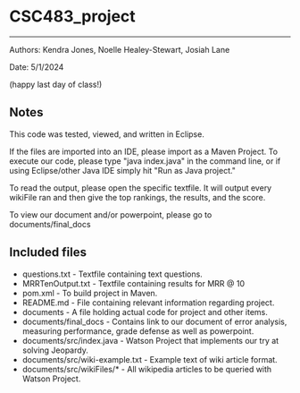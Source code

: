 # CSC483_project
------------

Authors: Kendra Jones, Noelle Healey-Stewart, Josiah Lane 

Date: 5/1/2024

(happy last day of class!)


## Notes

This code was tested, viewed, and written in Eclipse.

If the files are imported into an IDE, please import as a Maven Project.
To execute our code, please type "java index.java" in the command line, or if using Eclipse/other Java IDE simply hit "Run as Java project."

To read the output, please open the specific textfile. It will output every wikiFile ran and then give the top rankings, the results, and the score.

To view our document and/or powerpoint, please go to documents/final_docs


## Included files
* questions.txt - Textfile containing text questions.
* MRRTenOutput.txt - Textfile containing results for MRR @ 10
* pom.xml - To build project in Maven.
* README.md - File containing relevant information regarding project.
* documents - A file holding actual code for project and other items.
* documents/final_docs - Contains link to our document of error analysis, measuring performance, grade defense as well as powerpoint.
* documents/src/index.java - Watson Project that implements our try at solving Jeopardy. 
* documents/src/wiki-example.txt - Example text of wiki article format.
* documents/src/wikiFiles/* - All wikipedia articles to be queried with Watson Project.


